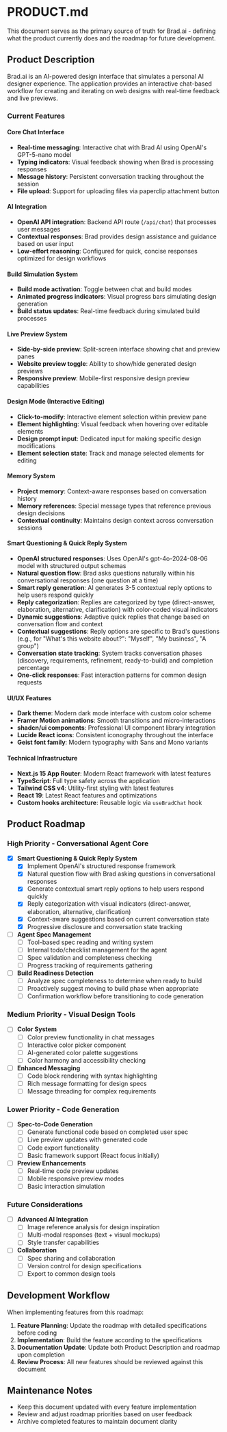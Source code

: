 # PRODUCT.md

This document serves as the primary source of truth for Brad.ai - defining what the product currently does and the roadmap for future development.

## Product Description

Brad.ai is an AI-powered design interface that simulates a personal AI designer experience. The application provides an interactive chat-based workflow for creating and iterating on web designs with real-time feedback and live previews.

### Current Features

#### Core Chat Interface
- **Real-time messaging**: Interactive chat with Brad AI using OpenAI's GPT-5-nano model
- **Typing indicators**: Visual feedback showing when Brad is processing responses
- **Message history**: Persistent conversation tracking throughout the session
- **File upload**: Support for uploading files via paperclip attachment button

#### AI Integration
- **OpenAI API integration**: Backend API route (`/api/chat`) that processes user messages
- **Contextual responses**: Brad provides design assistance and guidance based on user input
- **Low-effort reasoning**: Configured for quick, concise responses optimized for design workflows

#### Build Simulation System
- **Build mode activation**: Toggle between chat and build modes
- **Animated progress indicators**: Visual progress bars simulating design generation
- **Build status updates**: Real-time feedback during simulated build processes

#### Live Preview System
- **Side-by-side preview**: Split-screen interface showing chat and preview panes
- **Website preview toggle**: Ability to show/hide generated design previews
- **Responsive preview**: Mobile-first responsive design preview capabilities

#### Design Mode (Interactive Editing)
- **Click-to-modify**: Interactive element selection within preview pane
- **Element highlighting**: Visual feedback when hovering over editable elements
- **Design prompt input**: Dedicated input for making specific design modifications
- **Element selection state**: Track and manage selected elements for editing

#### Memory System
- **Project memory**: Context-aware responses based on conversation history
- **Memory references**: Special message types that reference previous design decisions
- **Contextual continuity**: Maintains design context across conversation sessions

#### Smart Questioning & Quick Reply System
- **OpenAI structured responses**: Uses OpenAI's gpt-4o-2024-08-06 model with structured output schemas
- **Natural question flow**: Brad asks questions naturally within his conversational responses (one question at a time)
- **Smart reply generation**: AI generates 3-5 contextual reply options to help users respond quickly
- **Reply categorization**: Replies are categorized by type (direct-answer, elaboration, alternative, clarification) with color-coded visual indicators
- **Dynamic suggestions**: Adaptive quick replies that change based on conversation flow and context
- **Contextual suggestions**: Reply options are specific to Brad's questions (e.g., for "What's this website about?": "Myself", "My business", "A group")
- **Conversation state tracking**: System tracks conversation phases (discovery, requirements, refinement, ready-to-build) and completion percentage
- **One-click responses**: Fast interaction patterns for common design requests

#### UI/UX Features
- **Dark theme**: Modern dark mode interface with custom color scheme
- **Framer Motion animations**: Smooth transitions and micro-interactions
- **shadcn/ui components**: Professional UI component library integration
- **Lucide React icons**: Consistent iconography throughout the interface
- **Geist font family**: Modern typography with Sans and Mono variants

#### Technical Infrastructure
- **Next.js 15 App Router**: Modern React framework with latest features
- **TypeScript**: Full type safety across the application
- **Tailwind CSS v4**: Utility-first styling with latest features
- **React 19**: Latest React features and optimizations
- **Custom hooks architecture**: Reusable logic via `useBradChat` hook

## Product Roadmap

### High Priority - Conversational Agent Core

- [x] **Smart Questioning & Quick Reply System**
  - [x] Implement OpenAI's structured response framework
  - [x] Natural question flow with Brad asking questions in conversational responses
  - [x] Generate contextual smart reply options to help users respond quickly
  - [x] Reply categorization with visual indicators (direct-answer, elaboration, alternative, clarification)
  - [x] Context-aware suggestions based on current conversation state
  - [x] Progressive disclosure and conversation state tracking

- [ ] **Agent Spec Management**
  - [ ] Tool-based spec reading and writing system
  - [ ] Internal todo/checklist management for the agent
  - [ ] Spec validation and completeness checking
  - [ ] Progress tracking of requirements gathering

- [ ] **Build Readiness Detection**
  - [ ] Analyze spec completeness to determine when ready to build
  - [ ] Proactively suggest moving to build phase when appropriate
  - [ ] Confirmation workflow before transitioning to code generation

### Medium Priority - Visual Design Tools

- [ ] **Color System**
  - [ ] Color preview functionality in chat messages
  - [ ] Interactive color picker component
  - [ ] AI-generated color palette suggestions
  - [ ] Color harmony and accessibility checking

- [ ] **Enhanced Messaging**
  - [ ] Code block rendering with syntax highlighting
  - [ ] Rich message formatting for design specs
  - [ ] Message threading for complex requirements

### Lower Priority - Code Generation

- [ ] **Spec-to-Code Generation**
  - [ ] Generate functional code based on completed user spec
  - [ ] Live preview updates with generated code
  - [ ] Code export functionality
  - [ ] Basic framework support (React focus initially)

- [ ] **Preview Enhancements**
  - [ ] Real-time code preview updates
  - [ ] Mobile responsive preview modes
  - [ ] Basic interaction simulation

### Future Considerations

- [ ] **Advanced AI Integration**
  - [ ] Image reference analysis for design inspiration
  - [ ] Multi-modal responses (text + visual mockups)
  - [ ] Style transfer capabilities

- [ ] **Collaboration**
  - [ ] Spec sharing and collaboration
  - [ ] Version control for design specifications
  - [ ] Export to common design tools

## Development Workflow

When implementing features from this roadmap:

1. **Feature Planning**: Update the roadmap with detailed specifications before coding
2. **Implementation**: Build the feature according to the specifications
3. **Documentation Update**: Update both Product Description and roadmap upon completion
4. **Review Process**: All new features should be reviewed against this document

## Maintenance Notes

- Keep this document updated with every feature implementation
- Review and adjust roadmap priorities based on user feedback
- Archive completed features to maintain document clarity
